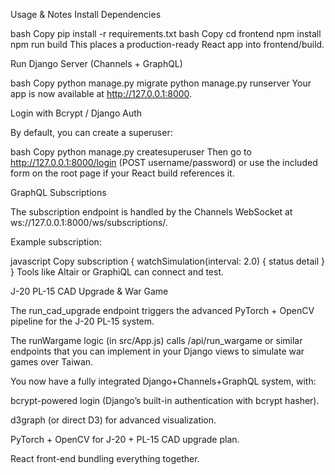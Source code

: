 Usage & Notes
Install Dependencies

bash
Copy
pip install -r requirements.txt
bash
Copy
cd frontend
npm install
npm run build
This places a production-ready React app into frontend/build.

Run Django Server (Channels + GraphQL)

bash
Copy
python manage.py migrate
python manage.py runserver
Your app is now available at http://127.0.0.1:8000.

Login with Bcrypt / Django Auth

By default, you can create a superuser:

bash
Copy
python manage.py createsuperuser
Then go to http://127.0.0.1:8000/login (POST username/password) or use the included form on the root page if your React build references it.

GraphQL Subscriptions

The subscription endpoint is handled by the Channels WebSocket at ws://127.0.0.1:8000/ws/subscriptions/.

Example subscription:

javascript
Copy
subscription {
  watchSimulation(interval: 2.0) {
    status
    detail
  }
}
Tools like Altair or GraphiQL can connect and test.

J-20 PL-15 CAD Upgrade & War Game

The run_cad_upgrade endpoint triggers the advanced PyTorch + OpenCV pipeline for the J-20 PL-15 system.

The runWargame logic (in src/App.js) calls /api/run_wargame or similar endpoints that you can implement in your Django views to simulate war games over Taiwan.

You now have a fully integrated Django+Channels+GraphQL system, with:

bcrypt-powered login (Django’s built-in authentication with bcrypt hasher).

d3graph (or direct D3) for advanced visualization.

PyTorch + OpenCV for J-20 + PL-15 CAD upgrade plan.

React front-end bundling everything together.